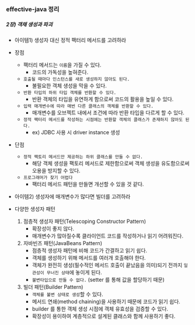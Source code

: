 ### effective-java 정리

##### 2장) 객채 생성과 파괴
 - 아이템1) 생성자 대신 정적 팩터리 메서드를 고려하라
 - 장점
   - 팩터리 메서드는 `이름`을 가질 수 있다. 
     - 코드의 가독성을 높혀준다.
   - `호출될 때마다 인스턴스를 새로 생성하지 않아도 된다.`
     - 불필요한 객체 생성을 막을 수 있다. 
   - `반환 타입의 하위 타입 객체를 반환할 수 있다.` 
     - 반환 객체의 타입을 유연하게 함으로써 코드의 활용을 높일 수 있다.
   - `입력 매개변수에 따라 매번 다른 클래스의 객체를 반환할 수 있다.` 
      - 매개변수를 오브젝트 내에서 조건에 따라 반환 타입을 다르게 할 수 있다.
   - `정적 팩터리 메서드를 작성하는 시점에는 반환할 객체의 클래스가 존재하지 않아도 된다.`
     - ex) JDBC 사용 시 driver instance 생성
 - 단점 
   - `정적 팩토리 메서드만 제공하는 하위 클래스를 만들 수 없다.`
     - 해당 객체 생성을 팩토리 메서드로 제한함으로써 객체 생성을 유도함으로써 오용을 방지할 수 있다. 
   - `프로그래머가 찾기 어렵다`
     - 팩터리 메서드 패턴을 만들면 개선할 수 있을 것 같다.
   
 - 아이템2) 생성자에 매개변수가 많다면 빌더를 고려하라
 - 다양한 생성자 패턴 
    1) 점층적 생성자 패턴(Telescoping Constructor Pattern)
        - 확장성이 좋지 않다.
        - 매개변수가 많아질수록 클라이언트 코드를 작성하거나 읽기 어려워진다.
    2) 자바빈즈 패턴(JavaBeans Pattern)
        - 점층적 생성자 패턴에 비해 코드가 간결하고 읽기 쉽다.
        - 객체를 생성하기 위해 메서드를 여러개 호출해야 한다.
        - 객체가 완전히 생성(필수적인 메서드 호출이 끝났음을 의미)되기 전까지 `일관성이 무너진 상태`에 놓이게 된다.
        - `불변타입으로 만들 수 없다.` (setter 를 통해 값을 할당하기 때문)
    3) 빌더 패턴(Builder Pattern)
        - `객체를 불변 상태로 생성`할 수 있다.
        - 메서드 연쇄(method chaining)을 사용하기 때문에 코드가 읽기 쉽다.
        - builder 를 통한 객체 생성 시점에 객체 유효성을 검증할 수 있다.
        - 확장성이 용이하여 계층적으로 설계된 클래스와 함께 사용하기 좋다.